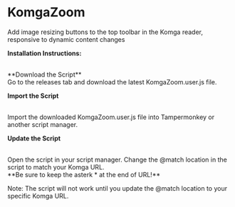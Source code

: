 # KomgaZoom
Add image resizing buttons to the top toolbar in the Komga reader, responsive to dynamic content changes 


**Installation Instructions:**

<br>
**Download the Script**

<br>
Go to the releases tab and download the latest KomgaZoom.user.js file.


**Import the Script**

<br>
Import the downloaded KomgaZoom.user.js file into Tampermonkey or another script manager.


**Update the Script**

<br>
Open the script in your script manager.
Change the @match location in the script to match your Komga URL.

<br>
**Be sure to keep the asterk * at the end of URL!**

Note: The script will not work until you update the @match location to your specific Komga URL.

